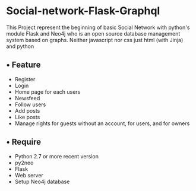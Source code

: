 # Social-network-Flask-Graphql

This Project represent the beginning of basic Social Network with python's module Flask and Neo4j who is an open source database management system based on graphs.
Neither javascript nor css just html (with Jinja) and python

## • Feature
- Register
- Login
- Home page for each users
- Newsfeed
- Follow users
- Add posts
- Like posts
- Manage rights for guests without an account, for users, and for owners


## • Require
- Python 2.7 or more recent version
- py2neo
- Flask
- Web server
- Setup Neo4j database
